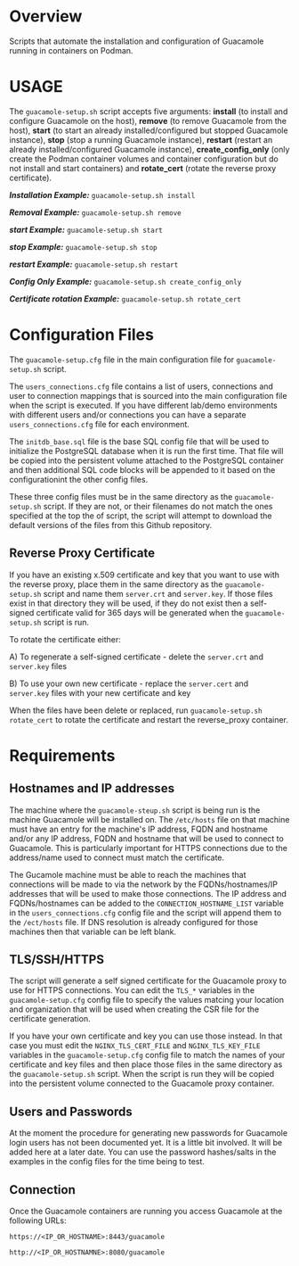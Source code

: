 # Overview
Scripts that automate the installation and configuration of Guacamole running in containers on Podman.

# USAGE

The `guacamole-setup.sh` script accepts five arguments: **install** (to install and configure Guacamole on the host), **remove** (to remove Guacamole from the host), **start** (to start an already installed/configured but stopped Guacamole instance), **stop** (stop a running Guacamole instance), **restart** (restart an already installed/configured Guacamole instance), **create_config_only** (only create the Podman container volumes and container configuration but do not install and start containers) and **rotate_cert** (rotate the reverse proxy certificate).

***Installation Example:*** `guacamole-setup.sh install`

***Removal Example:*** `guacamole-setup.sh remove`

***start Example:*** `guacamole-setup.sh start`

***stop Example:*** `guacamole-setup.sh stop`

***restart Example:*** `guacamole-setup.sh restart`

***Config Only Example:*** `guacamole-setup.sh create_config_only`

***Certificate rotation Example:*** `guacamole-setup.sh rotate_cert`


# Configuration Files

The `guacamole-setup.cfg` file in the main configuration file for `guacamole-setup.sh` script.

The `users_connections.cfg` file contains a list of users, connections and user to connection mappings that is sourced into the main configuration file when the script is executed. If you have different lab/demo environments with different users and/or connections you can have a separate `users_connections.cfg` file for each environment.

The `initdb_base.sql` file is the base SQL config file that will be used to initialize the PostgreSQL database when it is run the first time. That file will be copied into the persistent volume attached to the PostgreSQL container and then additional SQL code blocks will be appended to it based on the configurationint the other config files.

These three config files must be in the same directory as the `guacamole-setup.sh` script. If they are not, or their filenames do not match the ones specified at the top the of script, the script will attempt to download the default versions of the files from this Github repository.

## Reverse Proxy Certificate

If you have an existing x.509 certificate and key that you want to use with the reverse proxy, place them in the same directory as the `guacamole-setup.sh` script and name them `server.crt` and `server.key`. If those files exist in that directory they will be used, if they do not exist then a self-signed certificate valid for 365 days will be generated when the `guacamole-setup.sh` script is run. 

To rotate the certificate either: 

  A) To regenerate a self-signed certificate - delete the `server.crt` and `server.key` files 

  B) To use your own new certificate - replace the `server.cert` and `server.key` files with your new certificate and key 

When the files have been delete or replaced, run `guacamole-setup.sh rotate_cert` to rotate the certificate and restart the reverse_proxy container.

# Requirements

## Hostnames and IP addresses

The machine where the `guacamole-steup.sh` script is being run is the machine Guacamole will be installed on. The `/etc/hosts` file on that machine must have an entry for the machine's IP address, FQDN and hostname and/or any IP address, FQDN and hostname that will be used to connect to Guacamole. This is particularly important for HTTPS connections due to the address/name used to connect must match the certificate.

The Gucamole machine must be able to reach the machines that connections will be made to via the network by the FQDNs/hostnames/IP addresses that will be used to make those connections. The IP address and FQDNs/hostnames can be added to the `CONNECTION_HOSTNAME_LIST` variable in the `users_connections.cfg` config file and the script will append them to the `/ect/hosts` file. If DNS resolution is already configured for those machines then that variable can be left blank.

## TLS/SSH/HTTPS

The script will generate a self signed certificate for the Guacamole proxy to use for HTTPS connections. You can edit the `TLS_*` variables in the `guacamole-setup.cfg` config file to specify the values matcing your location and organization that will be used when creating the CSR file for the certificate generation.

If you have your own certificate and key you can use those instead. In that case you must edit the `NGINX_TLS_CERT_FILE` and `NGINX_TLS_KEY_FILE` variables in the `guacamole-setup.cfg` config file to match the names of your certificate and key files and then place those files in the same directory as the `guacamole-setup.sh` script. When the script is run they will be copied into the persistent volume connected to the Guacamole proxy container.

## Users and Passwords

At the moment the procedure for generating new passwords for Guacamole login users has not been documented yet. It is a little bit involved. It will be added here at a later date. You can use the password hashes/salts in the examples in the config files for the time being to test.

## Connection

Once the Guacamole containers are running you access Guacamole at the following URLs:

`https://<IP_OR_HOSTNAME>:8443/guacamole`

`http://<IP_OR_HOSTNAMNE>:8080/guacamole`

